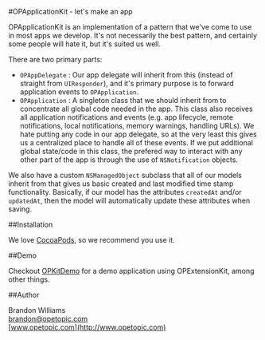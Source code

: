 #OPApplicationKit - let's make an app

OPApplicationKit is an implementation of a pattern that we've come to use in most apps we develop. It's not necessarily the best pattern, and certainly some people will hate it, but it's suited us well.

There are two primary parts: 

* `OPAppDelegate` : Our app delegate will inherit from this (instead of straight from `UIResponder`), and it's primary purpose is to forward application events to `OPApplication`.
* `OPApplication` : A singleton class that we should inherit from to concentrate all global code needed in the app. This class also receives all application notifications and events (e.g. app lifecycle, remote notifications, local notifications, memory warnings, handling URLs). We hate putting any code in our app delegate, so at the very least this gives us a centralized place to handle all of these events. If we put additional global state/code in this class, the prefered way to interact with any other part of the app is through the use of `NSNotification` objects.

We also have a custom `NSManagedObject` subclass that all of our models inherit from that gives us basic created and last modified time stamp functionality. Basically, if our model has the attributes `createdAt` and/or `updatedAt`, then the model will automatically update these attributes when saving.

##Installation

We love [CocoaPods](http://github.com/cocoapods/cocoapods), so we recommend you use it.

##Demo

Checkout [OPKitDemo](http://www.opetopic.com) for a demo application using OPExtensionKit, among other things.

##Author

Brandon Williams  
brandon@opetopic.com  
[www.opetopic.com](http://www.opetopic.com)
